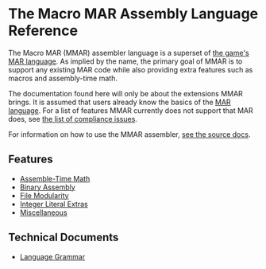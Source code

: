 # The Macro MAR Assembly Language Reference

The Macro MAR (MMAR) assembler language is a superset of [the game's MAR language](https://github.com/simon987/Much-Assembly-Required/wiki). As implied by the name, the primary goal of MMAR is to support any existing MAR code while also providing extra features such as macros and assembly-time math.

The documentation found here will only be about the extensions MMAR brings. It is assumed that users already know the basics of the [MAR language](https://github.com/simon987/Much-Assembly-Required/wiki). For a list of features MMAR currently does not support that MAR does, see [the list of compliance issues](https://github.com/Francessco121/HlmlToolkit/issues?q=is%3Aissue+is%3Aopen+label%3Amar-compliance).

For information on how to use the MMAR assembler, [see the source docs](../../src/mmar_assembler).

## Features
- [Assemble-Time Math](./assemble-time-math.md)
- [Binary Assembly](./binary-assembly.md)
- [File Modularity](./file-modularity.md)
- [Integer Literal Extras](./integer-literal-extras.md)
- [Miscellaneous](./miscellaneous.md)

## Technical Documents
- [Language Grammar](./grammar.md)